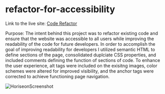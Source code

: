 # refactor-for-accessibility

Link to the live site: [Code Refactor](https://jjessee1371.github.io/refactor-for-accessibility/)

Purpose: The intent behind this project was to refactor existing code and ensure that the
website was accessible to all users while improving the readability of the code for future developers. In order to accomplish the goal of improving readability for developers I utilized semantic HTML to define sections of the page, consolidated duplciate CSS properties, and included comments defining the function of sections of code. To enhance the user experience, alt tags were included on the exisitng images, color schemes were altered for improved visibility, and the anchor tags were corrected to achieve functioning page navigation. 

![HoriseonScreenshot](https://user-images.githubusercontent.com/66571617/90324913-13193780-df32-11ea-804f-dc21ed837b00.PNG)
